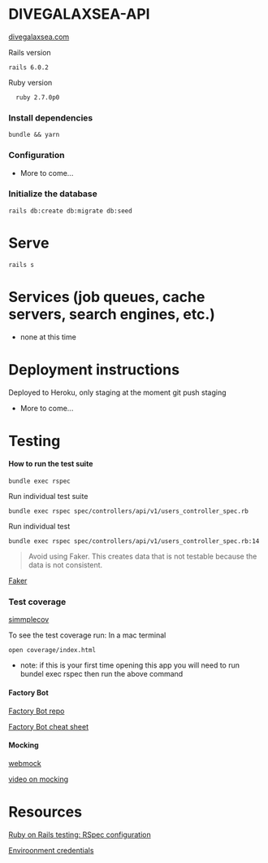 # DIVEGALAXSEA-API
[divegalaxsea.com](http://divegalaxsea.com/)

Rails version
```
rails 6.0.2
```

Ruby version

```
  ruby 2.7.0p0
```

### Install dependencies

```
bundle && yarn
```

### Configuration

* More to come...

### Initialize the database

```
rails db:create db:migrate db:seed
```

# Serve
```
rails s
```


# Services (job queues, cache servers, search engines, etc.)

* none at this time

# Deployment instructions
Deployed to Heroku, only staging at the moment
git push staging

* More to come...

# Testing

#### How to run the test suite

```
bundle exec rspec
```
Run individual test suite
```
bundle exec rspec spec/controllers/api/v1/users_controller_spec.rb
```
Run individual test
```
bundle exec rspec spec/controllers/api/v1/users_controller_spec.rb:14
```

> Avoid using Faker. This creates data that is not testable because the data
is not consistent. 

[Faker](https://github.com/faker-ruby/faker)


### Test coverage
[simmplecov](https://github.com/simplecov-ruby/simplecov)

To see the test coverage run:
In a mac terminal

```
open coverage/index.html
```

* note: if this is your first time opening this app you will need to run bundel exec rspec then run the above command



#### Factory Bot
[Factory Bot repo](https://github.com/thoughtbot/factory_bot/wiki)

[Factory Bot cheat sheet](https://devhints.io/factory_bot)

#### Mocking
[webmock](https://github.com/bblimke/webmock)

[video on mocking](https://www.youtube.com/watch?v=Okck4Fc557o)

# Resources
[Ruby on Rails testing: RSpec configuration](https://hixonrails.com/ruby-on-rails-tutorials/ruby-on-rails-testing-rspec-configuration/)

[Enviroonment credentials](https://blog.saeloun.com/2019/10/10/rails-6-adds-support-for-multi-environment-credentials.html)
